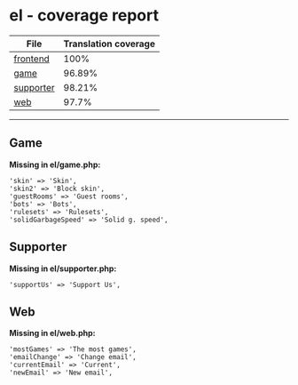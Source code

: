 <link rel="stylesheet" href="style.css">

# el - coverage report

<table>
<thead>
    <tr>
        <th>File</th>
        <th colspan="2">Translation coverage</th>
    </tr>
</thead>
<tbody>
    <tr><td><a href="#">frontend</a></td><td>100%</td><td>
        <div class="pb">
            <span class="pb-fill" style="width: 100%;"></span>
        </div>
    </td></tr>
    <tr><td><a href="#">game</a></td><td>96.89%</td><td>
        <div class="pb">
            <span class="pb-fill" style="width: 96.89%;"></span>
        </div>
    </td></tr>
    <tr><td><a href="#">supporter</a></td><td>98.21%</td><td>
        <div class="pb">
            <span class="pb-fill" style="width: 98.21%;"></span>
        </div>
    </td></tr>
    <tr><td><a href="#">web</a></td><td>97.7%</td><td>
        <div class="pb">
            <span class="pb-fill" style="width: 97.7%;"></span>
        </div>
    </td></tr>
</tbody></table>

-----------------------

## Game

**Missing in el/game.php:**

```
'skin' => 'Skin',
'skin2' => 'Block skin',
'guestRooms' => 'Guest rooms',
'bots' => 'Bots',
'rulesets' => 'Rulesets',
'solidGarbageSpeed' => 'Solid g. speed',
```

## Supporter

**Missing in el/supporter.php:**

```
'supportUs' => 'Support Us',
```

## Web

**Missing in el/web.php:**

```
'mostGames' => 'The most games',
'emailChange' => 'Change email',
'currentEmail' => 'Current',
'newEmail' => 'New email',
```

